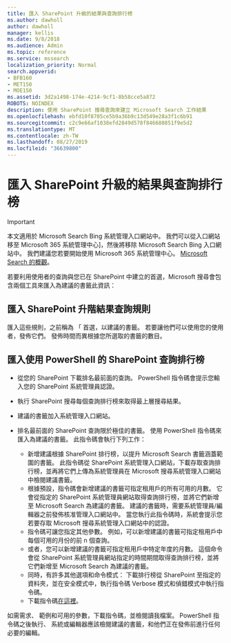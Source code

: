 ```yaml
---
title: 匯入 SharePoint 升級的結果與查詢排行榜
ms.author: dawholl
author: dawholl
manager: kellis
ms.date: 9/8/2018
ms.audience: Admin
ms.topic: reference
ms.service: mssearch
localization_priority: Normal
search.appverid:
- BFB160
- MET150
- MOE150
ms.assetid: 3d2a1498-174e-4214-9cf1-8b58cce5a872
ROBOTS: NOINDEX
description: 使用 SharePoint 搜尋查詢來建立 Microsoft Search 工作結果
ms.openlocfilehash: ebfd10f8705ce5b9a36b9c13d549e28a3f1c6b91
ms.sourcegitcommit: c2c9e66af1038efd2849d578f846680851f9e5d2
ms.translationtype: MT
ms.contentlocale: zh-TW
ms.lasthandoff: 08/27/2019
ms.locfileid: "36639800"
---
```

# <a name="import-sharepoint-promoted-results-and-top-queries"></a>匯入 SharePoint 升級的結果與查詢排行榜

> [!IMPORTANT]
> 本文適用於 Microsoft Search Bing 系統管理入口網站中。 我們可以從入口網站移至 Microsoft 365 系統管理中心]，然後將移除 Microsoft Search Bing 入口網站中。 我們建議您若要開始使用 Microsoft 365 系統管理中心。 [Microsoft Search 的概觀](overview-microsoft-search.md)。
    
若要利用使用者的查詢與您已在 SharePoint 中建立的首選，Microsoft 搜尋會包含兩個工具來匯入為建議的書籤此資訊： 
  
## <a name="import-sharepoint-promoted-result-query-rules"></a>匯入 SharePoint 升階結果查詢規則

匯入這些規則，之前稱為 「 首選，以建議的書籤。 若要讓他們可以使用您的使用者，發佈它們。 發佈時間而異根據您所選取的書籤的數目。
  
## <a name="import-top-sharepoint-queries-using-powershell"></a>匯入使用 PowerShell 的 SharePoint 查詢排行榜

- 從您的 SharePoint 下載排名最前面的查詢。 PowerShell 指令碼會提示您輸入您的 SharePoint 系統管理員認證。
    
- 執行 SharePoint 搜尋每個查詢排行榜來取得最上層搜尋結果。
    
- 建議的書籤加入系統管理入口網站。
    
- 排名最前面的 SharePoint 查詢限於極佳的書籤。 使用 PowerShell 指令碼來匯入為建議的書籤。 此指令碼會執行下列工作：
    - 新增建議根據 SharePoint 排行榜，以提升 Microsoft Search 書籤涵蓋範圍的書籤。 此指令碼從 SharePoint 系統管理入口網站，下載存取查詢排行榜，並再將它們上傳為系統管理員在 Microsoft 搜尋系統管理入口網站中檢閱建議書籤。
    - 根據預設，指令碼會新增建議的書籤可指定租用戶的所有可用的月數。 它會從指定的 SharePoint 系統管理員網站取得查詢排行榜，並將它們新增至 Microsoft Search 為建議的書籤。 建議的書籤時，需要系統管理員/編輯器之前發佈核准管理入口網站中。 當您執行此指令碼時，系統會提示您若要存取 Microsoft 搜尋系統管理入口網站中的認證。
    - 指令碼可讓您指定其他參數。 例如，可以新增建議的書籤可指定租用戶中每個可用的月份的前 n 個查詢。
    - 或者，您可以新增建議的書籤可指定租用戶中特定年度的月數。 這個命令會從 SharePoint 系統管理員網站指定的時間期間取得查詢排行榜，並將它們新增至 Microsoft Search 為建議的書籤。
    - 同時，有許多其他選項和命令模式： 下載排行榜從 SharePoint 至指定的資料夾，並在安全模式中，執行指令碼 Verbose 模式和偵錯模式中執行指令碼。
    - 下載指令碼[在這裡](https://www.bingforbusiness.com/distribution/SharepointTopQueryBookmarks.zip)。 

如需需求、 範例和可用的參數，下載指令碼，並檢閱讀我檔案。 PowerShell 指令碼之後執行、 系統或編輯器應該檢閱建議的書籤，和他們正在發佈前進行任何必要的編輯。